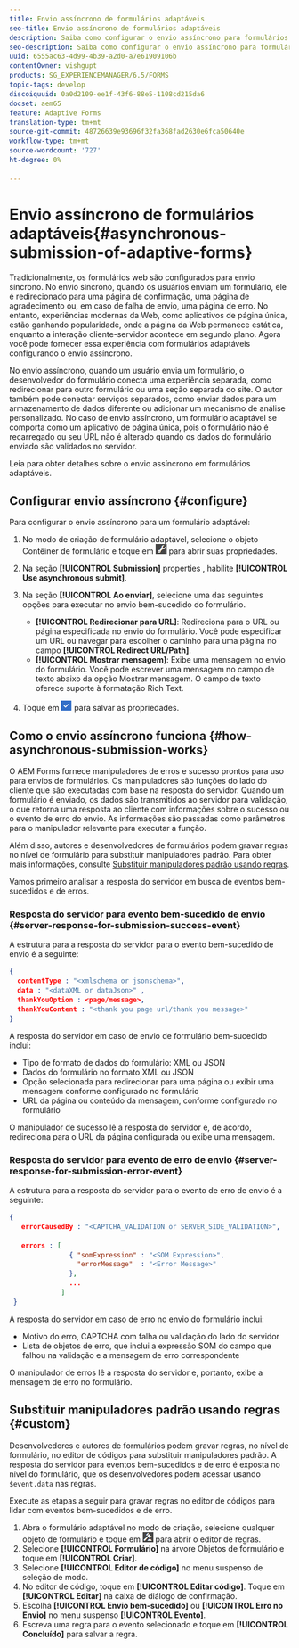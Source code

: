 ```yaml
---
title: Envio assíncrono de formulários adaptáveis
seo-title: Envio assíncrono de formulários adaptáveis
description: Saiba como configurar o envio assíncrono para formulários adaptáveis.
seo-description: Saiba como configurar o envio assíncrono para formulários adaptáveis.
uuid: 6555ac63-4d99-4b39-a2d0-a7e61909106b
contentOwner: vishgupt
products: SG_EXPERIENCEMANAGER/6.5/FORMS
topic-tags: develop
discoiquuid: 0a0d2109-ee1f-43f6-88e5-1108cd215da6
docset: aem65
feature: Adaptive Forms
translation-type: tm+mt
source-git-commit: 48726639e93696f32fa368fad2630e6fca50640e
workflow-type: tm+mt
source-wordcount: '727'
ht-degree: 0%

---
```



# Envio assíncrono de formulários adaptáveis{#asynchronous-submission-of-adaptive-forms}

Tradicionalmente, os formulários web são configurados para envio síncrono. No envio síncrono, quando os usuários enviam um formulário, ele é redirecionado para uma página de confirmação, uma página de agradecimento ou, em caso de falha de envio, uma página de erro. No entanto, experiências modernas da Web, como aplicativos de página única, estão ganhando popularidade, onde a página da Web permanece estática, enquanto a interação cliente-servidor acontece em segundo plano. Agora você pode fornecer essa experiência com formulários adaptáveis configurando o envio assíncrono.

No envio assíncrono, quando um usuário envia um formulário, o desenvolvedor do formulário conecta uma experiência separada, como redirecionar para outro formulário ou uma seção separada do site. O autor também pode conectar serviços separados, como enviar dados para um armazenamento de dados diferente ou adicionar um mecanismo de análise personalizado. No caso de envio assíncrono, um formulário adaptável se comporta como um aplicativo de página única, pois o formulário não é recarregado ou seu URL não é alterado quando os dados do formulário enviado são validados no servidor.

Leia para obter detalhes sobre o envio assíncrono em formulários adaptáveis.

## Configurar envio assíncrono {#configure}

Para configurar o envio assíncrono para um formulário adaptável:

1. No modo de criação de formulário adaptável, selecione o objeto Contêiner de formulário e toque em ![cmppr1](assets/cmppr1.png) para abrir suas propriedades.
1. Na seção **[!UICONTROL Submission]** properties , habilite **[!UICONTROL Use asynchronous submit]**.
1. Na seção **[!UICONTROL Ao enviar]**, selecione uma das seguintes opções para executar no envio bem-sucedido do formulário.

   * **[!UICONTROL Redirecionar para URL]**: Redireciona para o URL ou página especificada no envio do formulário. Você pode especificar um URL ou navegar para escolher o caminho para uma página no campo **[!UICONTROL Redirect URL/Path]**.
   * **[!UICONTROL Mostrar mensagem]**: Exibe uma mensagem no envio do formulário. Você pode escrever uma mensagem no campo de texto abaixo da opção Mostrar mensagem. O campo de texto oferece suporte à formatação Rich Text.

1. Toque em ![check-button1](assets/check-button1.png) para salvar as propriedades.

## Como o envio assíncrono funciona {#how-asynchronous-submission-works}

O AEM Forms fornece manipuladores de erros e sucesso prontos para uso para envios de formulários. Os manipuladores são funções do lado do cliente que são executadas com base na resposta do servidor. Quando um formulário é enviado, os dados são transmitidos ao servidor para validação, o que retorna uma resposta ao cliente com informações sobre o sucesso ou o evento de erro do envio. As informações são passadas como parâmetros para o manipulador relevante para executar a função.

Além disso, autores e desenvolvedores de formulários podem gravar regras no nível de formulário para substituir manipuladores padrão. Para obter mais informações, consulte [Substituir manipuladores padrão usando regras](#custom).

Vamos primeiro analisar a resposta do servidor em busca de eventos bem-sucedidos e de erros.

### Resposta do servidor para evento bem-sucedido de envio {#server-response-for-submission-success-event}

A estrutura para a resposta do servidor para o evento bem-sucedido de envio é a seguinte:

```json
{
  contentType : "<xmlschema or jsonschema>",
  data : "<dataXML or dataJson>" ,
  thankYouOption : <page/message>,
  thankYouContent : "<thank you page url/thank you message>"
}
```

A resposta do servidor em caso de envio de formulário bem-sucedido inclui:

* Tipo de formato de dados do formulário: XML ou JSON
* Dados do formulário no formato XML ou JSON
* Opção selecionada para redirecionar para uma página ou exibir uma mensagem conforme configurado no formulário
* URL da página ou conteúdo da mensagem, conforme configurado no formulário

O manipulador de sucesso lê a resposta do servidor e, de acordo, redireciona para o URL da página configurada ou exibe uma mensagem.

### Resposta do servidor para evento de erro de envio {#server-response-for-submission-error-event}

A estrutura para a resposta do servidor para o evento de erro de envio é a seguinte:

```json
{
   errorCausedBy : "<CAPTCHA_VALIDATION or SERVER_SIDE_VALIDATION>",

   errors : [
               { "somExpression" : "<SOM Expression>",
                 "errorMessage"  : "<Error Message>"
               },
               ...
             ]
 }
```

A resposta do servidor em caso de erro no envio do formulário inclui:

* Motivo do erro, CAPTCHA com falha ou validação do lado do servidor
* Lista de objetos de erro, que inclui a expressão SOM do campo que falhou na validação e a mensagem de erro correspondente

O manipulador de erros lê a resposta do servidor e, portanto, exibe a mensagem de erro no formulário.

## Substituir manipuladores padrão usando regras {#custom}

Desenvolvedores e autores de formulários podem gravar regras, no nível de formulário, no editor de códigos para substituir manipuladores padrão. A resposta do servidor para eventos bem-sucedidos e de erro é exposta no nível do formulário, que os desenvolvedores podem acessar usando `$event.data` nas regras.

Execute as etapas a seguir para gravar regras no editor de códigos para lidar com eventos bem-sucedidos e de erro.

1. Abra o formulário adaptável no modo de criação, selecione qualquer objeto de formulário e toque em ![edit-rules1](assets/edit-rules1.png) para abrir o editor de regras.
1. Selecione **[!UICONTROL Formulário]** na árvore Objetos de formulário e toque em **[!UICONTROL Criar]**.
1. Selecione **[!UICONTROL Editor de código]** no menu suspenso de seleção de modo.
1. No editor de código, toque em **[!UICONTROL Editar código]**. Toque em **[!UICONTROL Editar]** na caixa de diálogo de confirmação.
1. Escolha **[!UICONTROL Envio bem-sucedido]** ou **[!UICONTROL Erro no Envio]** no menu suspenso **[!UICONTROL Evento]**.
1. Escreva uma regra para o evento selecionado e toque em **[!UICONTROL Concluído]** para salvar a regra.

